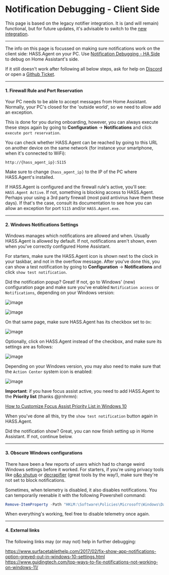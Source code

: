 # Notification Debugging - Client Side

This page is based on the legacy notifier integration. It is (and will remain) functional, but for future updates, it's advisable to switch to the [new integration](https://github.com/LAB02-Research/HASS.Agent-Integration).

----

The info on this page is focussed on making sure notifications work on the client side: HASS.Agent on your PC. Use [Notification Debugging - HA Side](https://hassagent.readthedocs.io/en/latest/notifications/notification-debugging-ha-side/) to debug on Home Assistant's side.

If it still doesn't work after following all below steps, ask for help on [Discord](https://discord.gg/nMvqzwrVBU) or open a [Github Ticket](https://github.com/LAB02-Research/HASS.Agent/issues).

----

#### 1. Firewall Rule and Port Reservation

Your PC needs to be able to accept messages from Home Assistant. Normally, your PC's closed for the 'outside world', so we need to allow add an exception. 

This is done for you during onboarding, however, you can always execute these steps again by going to **Configuration** -> **Notifications** and click `execute port reservation`.

You can check whether HASS.Agent can be reached by going to this URL on another device on the same network (for instance your smartphone, when it's connected to WiFi):

`http://{hass_agent_ip}:5115` 

Make sure to change `{hass_agent_ip}` to the IP of the PC where HASS.Agent's installed. 

If HASS.Agent is configured and the firewall rule's active, you'll see: `HASS.Agent Active`. If not, something is blocking access to HASS.Agent. Perhaps your using a 3rd party firewall (most paid antivirus have them these days). If that's the case, consult its documentation to see how you can allow an exception for port `5115` and/or `HASS.Agent.exe`.

----

#### 2. Windows Notifications Settings

Windows manages which notifications are allowed and when. Usually HASS.Agent is allowed by default. If not, notifications aren't shown, even when you've correctly configured Home Assistant.

For starters, make sure the HASS.Agent icon is shown next to the clock in your taskbar, and not in the overflow message. After you've done this, you can show a test notification by going to **Configuration** -> **Notifications** and click `show test notification`.

Did the notification popup? Great! If not, go to Windows' (new) configuration page and make sure you've enabled `Notification access` or `Notifications`, depending on your Windows version:

![image](https://user-images.githubusercontent.com/81011038/160234660-4cf9875b-7961-4e52-882b-2e92cf14bf0a.png)

![image](https://user-images.githubusercontent.com/81011038/160234677-2ec285b7-2236-48a0-808c-1744c7940453.png)

On that same page, make sure HASS.Agent has its checkbox set to `On`:

![image](https://user-images.githubusercontent.com/81011038/160234705-37d0a079-b5e5-472a-9809-8629d5cf0b46.png)

Optionally, click on HASS.Agent instead of the checkbox, and make sure its settings are as follows:

![image](https://user-images.githubusercontent.com/81011038/160234724-db2f6336-d6d2-46c0-9856-52438a115ed6.png)

Depending on your Windows version, you may also need to make sure that the `Action Center` system icon is enabled:

![image](https://user-images.githubusercontent.com/81011038/160234962-8a1df96d-9aef-4771-a686-2b1b2b04bb87.png)

**Important**: if you have focus assist active, you need to add HASS.Agent to the **Priority list** (thanks @jrnhrmn):

[How to Customize Focus Assist Priority List in Windows 10](https://www.tenforums.com/tutorials/102205-customize-focus-assist-priority-list-windows-10-a.html)

When you've done all this, try the `show test notification` button again in HASS.Agent. 

Did the notification show? Great, you can now finish setting up in Home Assistant. If not, continue below.

----

#### 3. Obscure Windows configurations

There have been a few reports of users which had to change weird Windows settings before it worked. For starters, if you're using privacy tools like [o&o shutup](https://www.oo-software.com/en/shutup10) or [decrapifier](https://github.com/n1snt/Windows-Decrapifier) (great tools by the way!), make sure they're not set to block notifications.

Sometimes, when telemetry is disabled, it also disables notifications. You can temporarily reenable it with the following Powershell command:

```powershell
Remove-ItemProperty -Path "HKLM:\Software\Policies\Microsoft\Windows\DataCollection" -Name "AllowTelemetry"
```

When everything's working, feel free to disable telemetry once again.

----

#### 4. External links

The following links may (or may not) help in further debugging:

https://www.surfacetablethelp.com/2017/02/fix-show-app-notifications-option-greyed-out-in-windows-10-settings.html
https://www.guidingtech.com/top-ways-to-fix-notifications-not-working-on-windows-11/

